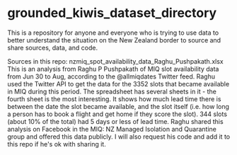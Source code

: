 # grounded_kiwis_dataset_directory
This is a repository for anyone and everyone who is trying to use data to better understand the situation on the New Zealand border to source and share sources, data, and code.

Sources in this repo:
nzmiq_spot_availability_data_Raghu_Pushpakath.xlsx
This is an analysis from Raghu P Pushpakath of MIQ slot availability data from Jun 30 to Aug, according to the @allmiqdates Twitter feed. Raghu used the Twitter API to get the data for the 3352 slots that became available in MIQ during this period. The spreadsheet has several sheets in it - the fourth sheet is the most interesting. It shows how much lead time there is between the date the slot became available, and the slot itself (i.e. how long a person has to book a flight and get home if they score the slot). 344 slots (about 10% of the total) had 5 days or less of lead time. Raghu shared this analysis on Facebook in the MIQ: NZ Managed Isolation and Quarantine group and offered this data publicly. I will also request his code and add it to this repo if he's ok with sharing it.

